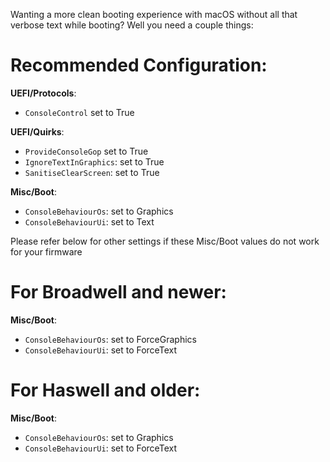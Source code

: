 Wanting a more clean booting experience with macOS without all that verbose text while booting? Well you need a couple things:


# Recommended Configuration:

**UEFI/Protocols**:
* `ConsoleControl` set to True

**UEFI/Quirks**:
* `ProvideConsoleGop` set to True
* `IgnoreTextInGraphics`: set to True
* `SanitiseClearScreen`: set to True

**Misc/Boot**:
* `ConsoleBehaviourOs`: set to Graphics
* `ConsoleBehaviourUi`: set to Text

Please refer below for other settings if these Misc/Boot values do not work for your firmware

# For Broadwell and newer:

**Misc/Boot**:
* `ConsoleBehaviourOs`: set to ForceGraphics
* `ConsoleBehaviourUi`: set to ForceText

# For Haswell and older:


**Misc/Boot**:
* `ConsoleBehaviourOs`: set to Graphics
* `ConsoleBehaviourUi`: set to ForceText


